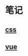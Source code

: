 # 笔记
## [css](https://github.com/nosilent/web/blob/master/css.md)
## [vue](https://github.com/nosilent/web/blob/master/vue.md)
